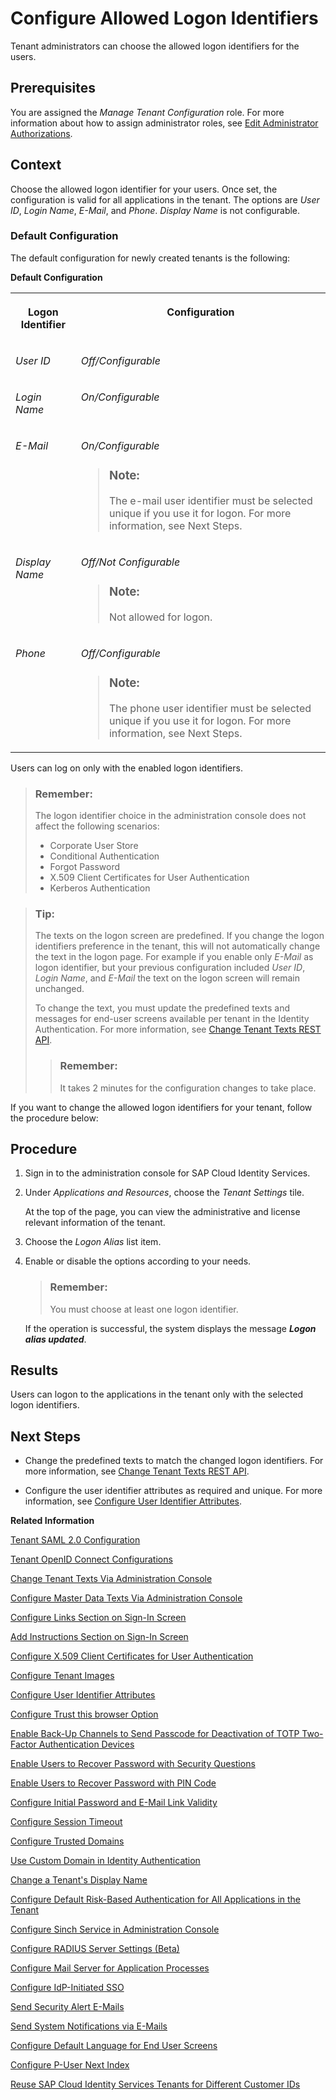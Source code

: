 <!-- loio3adf1ff526d74486a93660cdb0b5d2dd -->

# Configure Allowed Logon Identifiers

Tenant administrators can choose the allowed logon identifiers for the users.



<a name="loio3adf1ff526d74486a93660cdb0b5d2dd__prereq_qyh_szf_ppb"/>

## Prerequisites

You are assigned the *Manage Tenant Configuration* role. For more information about how to assign administrator roles, see [Edit Administrator Authorizations](edit-administrator-authorizations-86ee374.md).



## Context

Choose the allowed logon identifier for your users. Once set, the configuration is valid for all applications in the tenant. The options are *User ID*, *Login Name*, *E-Mail*, and *Phone*. *Display Name* is not configurable.



### Default Configuration

The default configuration for newly created tenants is the following:

**Default Configuration**


<table>
<tr>
<th valign="top">

Logon Identifier



</th>
<th valign="top">

Configuration



</th>
</tr>
<tr>
<td valign="top">

*User ID*



</td>
<td valign="top">

*Off/Configurable*



</td>
</tr>
<tr>
<td valign="top">

*Login Name*



</td>
<td valign="top">

*On/Configurable*



</td>
</tr>
<tr>
<td valign="top">

*E-Mail*



</td>
<td valign="top">

*On/Configurable*

> ### Note:  
> The e-mail user identifier must be selected unique if you use it for logon. For more information, see Next Steps.



</td>
</tr>
<tr>
<td valign="top">

*Display Name*



</td>
<td valign="top">

*Off/Not Configurable*

> ### Note:  
> Not allowed for logon.



</td>
</tr>
<tr>
<td valign="top">

*Phone*



</td>
<td valign="top">

*Off/Configurable*

> ### Note:  
> The phone user identifier must be selected unique if you use it for logon. For more information, see Next Steps.



</td>
</tr>
</table>

Users can log on only with the enabled logon identifiers.

> ### Remember:  
> The logon identifier choice in the administration console does not affect the following scenarios:
> 
> -   Corporate User Store
> -   Conditional Authentication
> -   Forgot Password
> -   X.509 Client Certificates for User Authentication
> -   Kerberos Authentication

> ### Tip:  
> The texts on the logon screen are predefined. If you change the logon identifiers preference in the tenant, this will not automatically change the text in the logon page. For example if you enable only *E-Mail* as logon identifier, but your previous configuration included *User ID*, *Login Name*, and *E-Mail* the text on the logon screen will remain unchanged.
> 
> To change the text, you must update the predefined texts and messages for end-user screens available per tenant in the Identity Authentication. For more information, see [Change Tenant Texts REST API](../Development/change-tenant-texts-rest-api-66ad80a.md#loio66ad80a6bbaf4fc3911232f7cc9a7de6).
> 
> > ### Remember:  
> > It takes 2 minutes for the configuration changes to take place.

If you want to change the allowed logon identifiers for your tenant, follow the procedure below:



## Procedure

1.  Sign in to the administration console for SAP Cloud Identity Services.

2.  Under *Applications and Resources*, choose the *Tenant Settings* tile.

    At the top of the page, you can view the administrative and license relevant information of the tenant.

3.  Choose the *Logon Alias* list item.

4.  Enable or disable the options according to your needs.

    > ### Remember:  
    > You must choose at least one logon identifier.

    If the operation is successful, the system displays the message ***Logon alias updated***.




<a name="loio3adf1ff526d74486a93660cdb0b5d2dd__result_mqz_lwh_h3b"/>

## Results

Users can logon to the applications in the tenant only with the selected logon identifiers.



<a name="loio3adf1ff526d74486a93660cdb0b5d2dd__postreq_scx_hhq_h3b"/>

## Next Steps

-   Change the predefined texts to match the changed logon identifiers. For more information, see [Change Tenant Texts REST API](../Development/change-tenant-texts-rest-api-66ad80a.md#loio66ad80a6bbaf4fc3911232f7cc9a7de6).

-   Configure the user identifier attributes as required and unique. For more information, see [Configure User Identifier Attributes](configure-user-identifier-attributes-8b9fa88.md).


**Related Information**  


[Tenant SAML 2.0 Configuration](tenant-saml-2-0-configuration-e81a19b.md "You as a tenant administrator can view and download the tenant SAML 2.0 metadata. You can also change the name format and update your certificate used by the identity provider to digitally sign the messages for the applications.")

[Tenant OpenID Connect Configurations](tenant-openid-connect-configurations-3d6abcc.md "You as a tenant administrator can view and configure the tenant OpenID Connect configurations.")

[Change Tenant Texts Via Administration Console](change-tenant-texts-via-administration-console-c24b1d0.md "The change tenant texts option can be used to change the predefined texts and messages for end-user screens available per tenant in Identity Authentication via the administration console.")

[Configure Master Data Texts Via Administration Console](configure-master-data-texts-via-administration-console-c068ac9.md "The master data texts option can be used to configure the predefined master data for each resource in Identity Authentication via the administration console.")

[Configure Links Section on Sign-In Screen](configure-links-section-on-sign-in-screen-060c032.md "You can configure links to appear on the sign-in screen of your applications.")

[Add Instructions Section on Sign-In Screen](add-instructions-section-on-sign-in-screen-c9e717e.md "You can customize the sign-in sscreen of the Horizon theme with instructions for the user.")

[Configure X.509 Client Certificates for User Authentication](configure-x-509-client-certificates-for-user-authentication-52c7dcb.md "Tenant administrators can configure X.509 client certificates for user authentication as an alternative to authenticating with a user name and a password.")

[Configure Tenant Images](configure-tenant-images-8742046.md "You can configure a custom global logo and, or a background image on the forms for sign-in in, registration, upgrade, password update, and account activation for all applications in a tenant. You can also set a favicon for tenant.")

[Configure User Identifier Attributes](configure-user-identifier-attributes-8b9fa88.md "Tenant administrators can configure user identifier attributes as required and unique for the tenant.")

[Configure Trust this browser Option](configure-trust-this-browser-option-5b8377e.md "Tenant administrator can set the number of days for which the users won't get prompted for second-factor authentication, if they sign in from the same browser.")

[Enable Back-Up Channels to Send Passcode for Deactivation of TOTP Two-Factor Authentication Devices](enable-back-up-channels-to-send-passcode-for-deactivation-of-totp-two-factor-authenticati-782935e.md "Tenant administrator can configure back-up channels to send TOTP deactivation passcodes to the user.")

[Enable Users to Recover Password with Security Questions](enable-users-to-recover-password-with-security-questions-d9ae898.md "Users can choose to answer security questions to reset their password.")

[Enable Users to Recover Password with PIN Code](enable-users-to-recover-password-with-pin-code-046a235.md "Users can choose to provide PIN code to reset their password.")

[Configure Initial Password and E-Mail Link Validity](configure-initial-password-and-e-mail-link-validity-f8093f4.md "As a tenant administrator, you can configure the validity of the initial password and link sent to a user in the various application processes.")

[Configure Session Timeout](configure-session-timeout-5ca23e4.md "As a tenant administrator, you can configure when the session, created at the Identity Authentication tenant, expires.")

[Configure Trusted Domains](configure-trusted-domains-08fa1fe.md "Service providers that delegate authentication to Identity Authentication can protect their applications when using embedded frames, also called overlays, or when allowing user self-registration.")

[Use Custom Domain in Identity Authentication](use-custom-domain-in-identity-authentication-c4db840.md "Identity Authentication allows you to use a custom domain that is different from the default one (<tenant ID>.accounts.ondemand.com) - for example www.mytenant.com.")

[Change a Tenant's Display Name](change-a-tenant-s-display-name-a513c91.md "You can configure the tenant's name from the administration console for SAP Cloud Identity Services.")

[Configure Default Risk-Based Authentication for All Applications in the Tenant](configure-default-risk-based-authentication-for-all-applications-in-the-tenant-1aab51a.md#loio1aab51ae62b94f79b4c6dac7a00857c2 "You can define rules for authentication according to different risk factors and apply actions like Allow, Deny, and Two-Factor Authentication for all applications in a tenant.")

[Configure Sinch Service in Administration Console](configure-sinch-service-in-administration-console-3fdc9e1.md "Configure Sinch Service to enable Phone Verification via SMS or SMS Two-Factor Authentication in the administration console.")

[Configure RADIUS Server Settings \(Beta\)](configure-radius-server-settings-beta-03043ae.md "Configure Remote Authentication Dial-In User Service (RADIUS) server settings in the administration console for SAP Cloud Identity Services.")

[Configure Mail Server for Application Processes](configure-mail-server-for-application-processes-ccc7ba1.md "Configure mail server for the e-mails sent to the end users in the different application processes.")

[Configure IdP-Initiated SSO](configure-idp-initiated-sso-5d59caa.md)

[Send Security Alert E-Mails](send-security-alert-e-mails-c977464.md "Send security alert e-mails to end-users or administrators when changes in their accounts are made.")

[Send System Notifications via E-Mails](send-system-notifications-via-e-mails-aa04a8b.md "You can configure the administration console to send e-mails with information about expiring certificates, system notifications and new administrators to specific e-mail addresses or to the e-mails of all administrators.")

[Configure Default Language for End User Screens](configure-default-language-for-end-user-screens-2cb73c3.md "Select the language that the end user screen uses if the language of the browser isn’t in the list of supported languages.")

[Configure P-User Next Index](configure-p-user-next-index-045bb1c.md "Set the value for the P-user next index.")

[Reuse SAP Cloud Identity Services Tenants for Different Customer IDs](reuse-sap-cloud-identity-services-tenants-for-different-customer-ids-ebd0258.md "You as a tenant administrator can reuse an existing tenant for configurations and automated subscriptions.")

